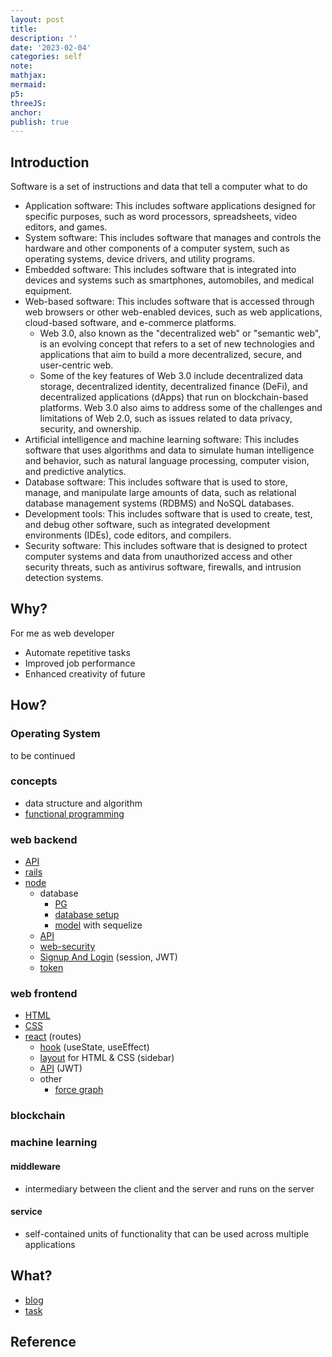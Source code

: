 ```yaml
---
layout: post
title:
description: ''
date: '2023-02-04'
categories: self
note:
mathjax:
mermaid:
p5:
threeJS:
anchor:
publish: true
---
```


## Introduction

Software is a set of instructions and data that tell a computer what to do
* Application software: This includes software applications designed for specific purposes, such as word processors, spreadsheets, video editors, and games.
* System software: This includes software that manages and controls the hardware and other components of a computer system, such as operating systems, device drivers, and utility programs.
* Embedded software: This includes software that is integrated into devices and systems such as smartphones, automobiles, and medical equipment.
* Web-based software: This includes software that is accessed through web browsers or other web-enabled devices, such as web applications, cloud-based software, and e-commerce platforms.
  * Web 3.0, also known as the "decentralized web" or "semantic web", is an evolving concept that refers to a set of new technologies and applications that aim to build a more decentralized, secure, and user-centric web.
  * Some of the key features of Web 3.0 include decentralized data storage, decentralized identity, decentralized finance (DeFi), and decentralized applications (dApps) that run on blockchain-based platforms. Web 3.0 also aims to address some of the challenges and limitations of Web 2.0, such as issues related to data privacy, security, and ownership.
* Artificial intelligence and machine learning software: This includes software that uses algorithms and data to simulate human intelligence and behavior, such as natural language processing, computer vision, and predictive analytics.
* Database software: This includes software that is used to store, manage, and manipulate large amounts of data, such as relational database management systems (RDBMS) and NoSQL databases.
* Development tools: This includes software that is used to create, test, and debug other software, such as integrated development environments (IDEs), code editors, and compilers.
* Security software: This includes software that is designed to protect computer systems and data from unauthorized access and other security threats, such as antivirus software, firewalls, and intrusion detection systems.

## Why?

For me as web developer
* Automate repetitive tasks
* Improved job performance
* Enhanced creativity of future

## How?

### Operating System

to be continued

### concepts

* data structure and algorithm
* [functional programming]({{site.baseurl}}/api/2021/02/18/overview.html)

### web backend

* [API]({{site.baseurl}}/api/2021/02/18/overview.html)
* [rails]({{site.baseurl}}/rails/2023/01/01/overview.html)
* [node]({{site.baseurl}}/node/2022/12/30/overview.html)
  * database
    * [PG]({{site.baseurl}}/pg/2022/12/30/overview.html)
    * [database setup]({{site.baseurl}}/node/2022/12/30/database-setup.html)
    * [model]({{site.baseurl}}/node/2022/01/20/model.html) with sequelize
  * [API]({{site.baseurl}}/node/2022/01/26/api.html)
  * [web-security]({{site.baseurl}}/node/2023/02/13/web-security.html)
  * [Signup And Login]({{site.baseurl}}/node/2022/12/31/sign-up-and-login.html) (session, JWT)
  * [token]({{site.baseurl}}/node/2023/02/10/token.html)

### web frontend

* [HTML]({{site.baseurl}}/html/2021/12/17/overview.html)
* [CSS]({{site.baseurl}}/css/2022/10/15/overview.html)
* [react]({{site.baseurl}}/react/2021/06/13/overview.html) (routes)
  * [hook]({{site.baseurl}}/react/2021/06/17/hook.html) (useState, useEffect)
  * [layout]({{site.baseurl}}/react/2021/06/14/layout.html) for HTML & CSS (sidebar)
  * [API]({{site.baseurl}}/react/2022/09/14/api.html) (JWT)
  * other
    * [force graph]({{site.baseurl}}/react/2023/02/18/node-graph.html)

### blockchain

### machine learning

#### middleware

* intermediary between the client and the server and runs on the server

#### service

* self-contained units of functionality that can be used across multiple applications

## What?

* [blog]({{site.baseurl}}/project/1993/09/01/(project)-blog.html)
* [task]({{site.baseurl}}/project/1993/09/01/(project)-task.html)

## Reference
